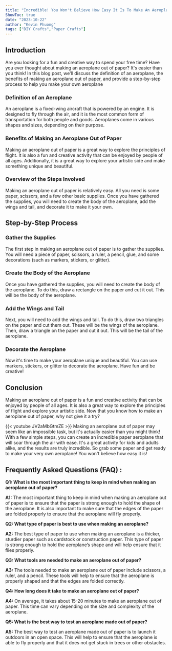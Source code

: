 ```yaml
---
title: "Incredible! You Won't Believe How Easy It Is To Make An Aeroplane Out Of Paper!"
ShowToc: true 
date: "2023-10-22"
author: "Kevin Phuong" 
tags: ["DIY Crafts","Paper Crafts"]
---
```

## Introduction

Are you looking for a fun and creative way to spend your free time? Have you ever thought about making an aeroplane out of paper? It's easier than you think! In this blog post, we'll discuss the definition of an aeroplane, the benefits of making an aeroplane out of paper, and provide a step-by-step process to help you make your own aeroplane

### Definition of an Aeroplane

An aeroplane is a fixed-wing aircraft that is powered by an engine. It is designed to fly through the air, and it is the most common form of transportation for both people and goods. Aeroplanes come in various shapes and sizes, depending on their purpose.

### Benefits of Making an Aeroplane Out of Paper

Making an aeroplane out of paper is a great way to explore the principles of flight. It is also a fun and creative activity that can be enjoyed by people of all ages. Additionally, it is a great way to explore your artistic side and make something unique and beautiful.

### Overview of the Steps Involved

Making an aeroplane out of paper is relatively easy. All you need is some paper, scissors, and a few other basic supplies. Once you have gathered the supplies, you will need to create the body of the aeroplane, add the wings and tail, and decorate it to make it your own.

## Step-by-Step Process

### Gather the Supplies

The first step in making an aeroplane out of paper is to gather the supplies. You will need a piece of paper, scissors, a ruler, a pencil, glue, and some decorations (such as markers, stickers, or glitter).

### Create the Body of the Aeroplane

Once you have gathered the supplies, you will need to create the body of the aeroplane. To do this, draw a rectangle on the paper and cut it out. This will be the body of the aeroplane.

### Add the Wings and Tail

Next, you will need to add the wings and tail. To do this, draw two triangles on the paper and cut them out. These will be the wings of the aeroplane. Then, draw a triangle on the paper and cut it out. This will be the tail of the aeroplane.

### Decorate the Aeroplane

Now it's time to make your aeroplane unique and beautiful. You can use markers, stickers, or glitter to decorate the aeroplane. Have fun and be creative!

## Conclusion

Making an aeroplane out of paper is a fun and creative activity that can be enjoyed by people of all ages. It is also a great way to explore the principles of flight and explore your artistic side. Now that you know how to make an aeroplane out of paper, why not give it a try?

{{< youtube JV2aMbGtmZE >}} 
Making an aeroplane out of paper may seem like an impossible task, but it's actually easier than you might think! With a few simple steps, you can create an incredible paper aeroplane that will soar through the air with ease. It's a great activity for kids and adults alike, and the results are truly incredible. So grab some paper and get ready to make your very own aeroplane! You won't believe how easy it is!

## Frequently Asked Questions (FAQ) :
**Q1: What is the most important thing to keep in mind when making an aeroplane out of paper?**

**A1:** The most important thing to keep in mind when making an aeroplane out of paper is to ensure that the paper is strong enough to hold the shape of the aeroplane. It is also important to make sure that the edges of the paper are folded properly to ensure that the aeroplane will fly properly.

**Q2: What type of paper is best to use when making an aeroplane?**

**A2:** The best type of paper to use when making an aeroplane is a thicker, sturdier paper such as cardstock or construction paper. This type of paper is strong enough to hold the aeroplane’s shape and will help ensure that it flies properly. 

**Q3: What tools are needed to make an aeroplane out of paper?**

**A3:** The tools needed to make an aeroplane out of paper include scissors, a ruler, and a pencil. These tools will help to ensure that the aeroplane is properly shaped and that the edges are folded correctly. 

**Q4: How long does it take to make an aeroplane out of paper?**

**A4:** On average, it takes about 15-20 minutes to make an aeroplane out of paper. This time can vary depending on the size and complexity of the aeroplane.

**Q5: What is the best way to test an aeroplane made out of paper?**

**A5:** The best way to test an aeroplane made out of paper is to launch it outdoors in an open space. This will help to ensure that the aeroplane is able to fly properly and that it does not get stuck in trees or other obstacles.



